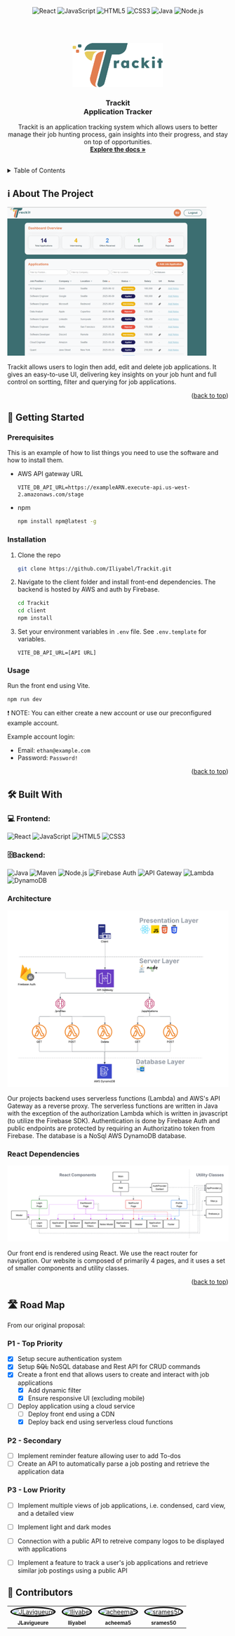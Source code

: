 <div align="center">

  ![React](https://img.shields.io/badge/React-20232A?style=for-the-badge&logo=react&logoColor=61DAFB)
  ![JavaScript](https://img.shields.io/badge/JavaScript-F7DF1E?style=for-the-badge&logo=javascript&logoColor=000)
  ![HTML5](https://img.shields.io/badge/HTML5-E34F26?style=for-the-badge&logo=html5&logoColor=fff)
  ![CSS3](https://img.shields.io/badge/CSS3-1572B6?style=for-the-badge&logo=css3&logoColor=fff)
  ![Java](https://img.shields.io/badge/Java-ED8B00?style=for-the-badge&logo=openjdk&logoColor=white)
  ![Node.js](https://img.shields.io/badge/Node.js-339933?style=for-the-badge&logo=nodedotjs&logoColor=white)

</div>

<br />
<br />

<br />
<div align="center">
  <a href="https://github.com/i">
    <img src="readmeAssets/LogoText.svg" alt="Logo" width="auto" height="100">
  </a>

<h3 align="center">Trackit<br>Application Tracker</h3>

  <p align="center">
    Trackit is an application tracking system which allows users to better manage their job hunting process, gain insights into their progress, and stay on top of opportunities.
    <br />
    <a href="https://github.com/Iliyabel/Trackit"><strong>Explore the docs »</strong></a>
    <br />
    <br />
  </p>
</div>

<!-- TABLE OF CONTENTS -->
<details>
  <summary>Table of Contents</summary>
  <ol>
    <li>
      <a href="#ℹ️-about-the-project">ℹ️ About The Project</a>
    <li><a href="#📌-getting-started">📌 Getting Started</a></li>
            <ul>
    <li><a href="#prerequisites">Prerequisites</a></li>
    <li><a href="#installation">Installation</a></li>
    <li><a href="#usage">Usage</a></li>
      </ul>
    </li>
    <li>
      <a href="🛠️-built-with">🛠️ Built with</a>
    </li>
    <li><a href="🛣️-roadmap">🛣️ Roadmap</a></li>
    <li><a href="#👥-contributors">👥 Contributors</a></li>
  </ol>
</details>


<!-- ABOUT THE PROJECT -->
## ℹ️ About The Project

<img src="readmeAssets/dashboard.png" alt="Logo" width="90%" height="">

Trackit allows users to login then add, edit and delete job applications. It gives an easy-to-use UI, delivering key insights on your job hunt and full control on sortting, filter and querying for job applications. 

<p align="right">(<a href="#readme-top">back to top</a>)</p>

<!-- HOW TO USE -->
## 📌 Getting Started
### Prerequisites
This is an example of how to list things you need to use the software and how to install them.

* AWS API gateway URL
  ```
  VITE_DB_API_URL=https://exampleARN.execute-api.us-west-2.amazonaws.com/stage
  ```

* npm
  ```sh
  npm install npm@latest -g
  ```

### Installation
1. Clone the repo
   ```sh
   git clone https://github.com/Iliyabel/Trackit.git
   ```
2. Navigate to the client folder and install front-end dependencies. The backend is hosted by AWS and auth by Firebase.
   ```sh
   cd Trackit
   cd client
   npm install
   ```
3. Set your environment variables in `.env` file. See `.env.template` for variables.
   ```
   VITE_DB_API_URL=[API URL]
   ```

### Usage
Run the front end using Vite.
```
npm run dev
```

❗ NOTE: You can either create a new account or use our preconfigured example account. 

Example account login:
* Email: 
`ethan@example.com`
* Password: `Password!`

<p align="right">(<a href="#readme-top">back to top</a>)</p>


<!-- BUILT WITH -->
## 🛠️ Built With

### 💻 Frontend:<br>
![React](https://img.shields.io/badge/React-20232A?style=for-the-badge&logo=react&logoColor=61DAFB)
![JavaScript](https://img.shields.io/badge/JavaScript-F7DF1E?style=for-the-badge&logo=javascript&logoColor=000)
![HTML5](https://img.shields.io/badge/HTML5-E34F26?style=for-the-badge&logo=html5&logoColor=fff)
![CSS3](https://img.shields.io/badge/CSS3-1572B6?style=for-the-badge&logo=css3&logoColor=fff)

### 🗄️Backend: <br>

![Java](https://img.shields.io/badge/Java-ED8B00?style=for-the-badge&logo=openjdk&logoColor=white)
![Maven](https://img.shields.io/badge/Maven-C71A36?style=for-the-badge&logo=apachemaven&logoColor=white)
![Node.js](https://img.shields.io/badge/Node.js-339933?style=for-the-badge&logo=nodedotjs&logoColor=white)
![Firebase Auth](https://img.shields.io/badge/Firebase_Auth-FFCA28?style=for-the-badge&logo=firebase&logoColor=000)
![API Gateway](https://img.shields.io/badge/AWS_API_Gateway-FF4F8B?style=for-the-badge&logo=amazonaws&logoColor=white)
![Lambda](https://img.shields.io/badge/AWS_Lambda-F79E1B?style=for-the-badge&logo=aws-lambda&logoColor=white)
![DynamoDB](https://img.shields.io/badge/DynamoDB-4053D6?style=for-the-badge&logo=amazon-dynamodb&logoColor=white)

### Architecture
![Architecture Diagram](readmeAssets/architecture.png)

Our projects backend uses serverless functions (Lambda) and AWS's API Gateway as a reverse proxy. The serverless functions are written in Java with the exception of the authorization Lambda which is written in javascript (to utilize the Firebase SDK). Authentication is done by Firebase Auth and public endpoints are protected by requiring an Authorizatino token from Firebase. The database is a NoSql AWS DynamoDB database. 

### React Dependencies
![React Dependency Diagram](readmeAssets/reactDependencies.png)

Our front end is rendered using React. We use the react router for navigation. Our website is composed of primarily 4 pages, and it uses a set of smaller components and utility classes. 


<p align="right">(<a href="#readme-top">back to top</a>)</p>


<!-- RoadMap -->
## 🛣️ Road Map
From our original proposal:

### P1 - Top Priority
- [x] Setup secure authentication system
- [x] Setup ~~SQL~~ NoSQL database and Rest API for CRUD commands
- [x] Create a front end that allows users to create and interact with job applications
  - [x] Add dynamic filter
  - [x] Ensure responsive UI (excluding mobile)
- [ ] Deploy application using a cloud service
  - [ ] Deploy front end using a CDN
  - [x] Deploy back end using serverless cloud functions

### P2 - Secondary
- [ ] Implement reminder feature allowing user to add To-dos
- [ ] Create an API to automatically parse a job posting and retrieve the application data

### P3 - Low Priority
- [ ] Implement multiple views of job applications, i.e. condensed, card view, and a detailed view
- [ ] Implement light and dark modes
- [ ] Connection with a public API to retreive company logos to be displayed with applications
- [ ] Implement a feature to track a user's job applications and retrieve similar job postings using a public API


<!-- Contributions -->
## 👥 Contributors
<table>
  <tr>
    <td align="center">
      <a href="https://github.com/JLavigueure">
        <img src="https://avatars.githubusercontent.com/JLavigueure" width="80px" style="border-radius: 50%; border: 3px solid black;" alt="JLavigueure"/><br />
        <sub><b>JLavigueure</b></sub>
      </a>
    </td>
    <td align="center">
      <a href="https://github.com/Iliyabel">
        <img src="https://avatars.githubusercontent.com/Iliyabel" width="80px" style="border-radius: 50%; border: 3px solid black;" alt="Iliyabel"/><br />
        <sub><b>Iliyabel</b></sub>
      </a>
    </td>
    <td align="center">
      <a href="https://github.com/acheema5">
        <img src="https://avatars.githubusercontent.com/acheema5" width="80px" style="border-radius: 50%; border: 3px solid black;" alt="acheema5"/><br />
        <sub><b>acheema5</b></sub>
      </a>
    </td>
    <td align="center">
      <a href="https://github.com/srames50">
        <img src="https://avatars.githubusercontent.com/srames50" width="80px" style="border-radius: 50%; border: 3px solid black;" alt="srames50"/><br />
        <sub><b>srames50</b></sub>
      </a>
    </td>
  </tr>
</table>